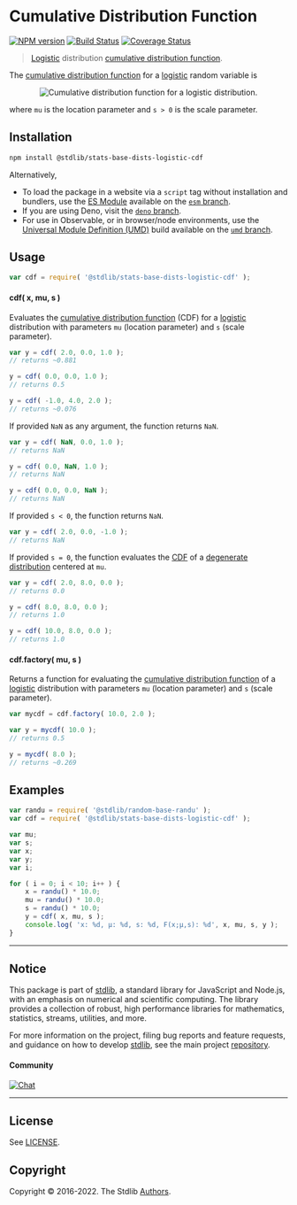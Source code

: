 <!--

@license Apache-2.0

Copyright (c) 2018 The Stdlib Authors.

Licensed under the Apache License, Version 2.0 (the "License");
you may not use this file except in compliance with the License.
You may obtain a copy of the License at

   http://www.apache.org/licenses/LICENSE-2.0

Unless required by applicable law or agreed to in writing, software
distributed under the License is distributed on an "AS IS" BASIS,
WITHOUT WARRANTIES OR CONDITIONS OF ANY KIND, either express or implied.
See the License for the specific language governing permissions and
limitations under the License.

-->

# Cumulative Distribution Function

[![NPM version][npm-image]][npm-url] [![Build Status][test-image]][test-url] [![Coverage Status][coverage-image]][coverage-url] <!-- [![dependencies][dependencies-image]][dependencies-url] -->

> [Logistic][logistic-distribution] distribution [cumulative distribution function][cdf].

<section class="intro">

The [cumulative distribution function][cdf] for a [logistic][logistic-distribution] random variable is

<!-- <equation class="equation" label="eq:logistic_cdf" align="center" raw="F(x; \mu, s) = \frac{1}{1+e^{-\frac{x-\mu}{s}}}" alt="Cumulative distribution function for a logistic distribution."> -->

<div class="equation" align="center" data-raw-text="F(x; \mu, s) = \frac{1}{1+e^{-\frac{x-\mu}{s}}}" data-equation="eq:logistic_cdf">
    <img src="https://cdn.jsdelivr.net/gh/stdlib-js/stdlib@51534079fef45e990850102147e8945fb023d1d0/lib/node_modules/@stdlib/stats/base/dists/logistic/cdf/docs/img/equation_logistic_cdf.svg" alt="Cumulative distribution function for a logistic distribution.">
    <br>
</div>

<!-- </equation> -->

where `mu` is the location parameter and `s > 0` is the scale parameter.

</section>

<!-- /.intro -->

<section class="installation">

## Installation

```bash
npm install @stdlib/stats-base-dists-logistic-cdf
```

Alternatively,

-   To load the package in a website via a `script` tag without installation and bundlers, use the [ES Module][es-module] available on the [`esm` branch][esm-url].
-   If you are using Deno, visit the [`deno` branch][deno-url].
-   For use in Observable, or in browser/node environments, use the [Universal Module Definition (UMD)][umd] build available on the [`umd` branch][umd-url].

</section>

<section class="usage">

## Usage

```javascript
var cdf = require( '@stdlib/stats-base-dists-logistic-cdf' );
```

#### cdf( x, mu, s )

Evaluates the [cumulative distribution function][cdf] (CDF) for a [logistic][logistic-distribution] distribution with parameters `mu` (location parameter) and `s` (scale parameter).

```javascript
var y = cdf( 2.0, 0.0, 1.0 );
// returns ~0.881

y = cdf( 0.0, 0.0, 1.0 );
// returns 0.5

y = cdf( -1.0, 4.0, 2.0 );
// returns ~0.076
```

If provided `NaN` as any argument, the function returns `NaN`.

```javascript
var y = cdf( NaN, 0.0, 1.0 );
// returns NaN

y = cdf( 0.0, NaN, 1.0 );
// returns NaN

y = cdf( 0.0, 0.0, NaN );
// returns NaN
```

If provided `s < 0`, the function returns `NaN`.

```javascript
var y = cdf( 2.0, 0.0, -1.0 );
// returns NaN
```

If provided `s = 0`, the function evaluates the [CDF][cdf] of a [degenerate distribution][degenerate-distribution] centered at `mu`.

```javascript
var y = cdf( 2.0, 8.0, 0.0 );
// returns 0.0

y = cdf( 8.0, 8.0, 0.0 );
// returns 1.0

y = cdf( 10.0, 8.0, 0.0 );
// returns 1.0
```

#### cdf.factory( mu, s )

Returns a function for evaluating the [cumulative distribution function][cdf] of a [logistic][logistic-distribution] distribution with parameters `mu` (location parameter) and `s` (scale parameter).

```javascript
var mycdf = cdf.factory( 10.0, 2.0 );

var y = mycdf( 10.0 );
// returns 0.5

y = mycdf( 8.0 );
// returns ~0.269
```

</section>

<!-- /.usage -->

<section class="examples">

## Examples

<!-- eslint no-undef: "error" -->

```javascript
var randu = require( '@stdlib/random-base-randu' );
var cdf = require( '@stdlib/stats-base-dists-logistic-cdf' );

var mu;
var s;
var x;
var y;
var i;

for ( i = 0; i < 10; i++ ) {
    x = randu() * 10.0;
    mu = randu() * 10.0;
    s = randu() * 10.0;
    y = cdf( x, mu, s );
    console.log( 'x: %d, µ: %d, s: %d, F(x;µ,s): %d', x, mu, s, y );
}
```

</section>

<!-- /.examples -->

<!-- Section for related `stdlib` packages. Do not manually edit this section, as it is automatically populated. -->

<section class="related">

</section>

<!-- /.related -->

<!-- Section for all links. Make sure to keep an empty line after the `section` element and another before the `/section` close. -->


<section class="main-repo" >

* * *

## Notice

This package is part of [stdlib][stdlib], a standard library for JavaScript and Node.js, with an emphasis on numerical and scientific computing. The library provides a collection of robust, high performance libraries for mathematics, statistics, streams, utilities, and more.

For more information on the project, filing bug reports and feature requests, and guidance on how to develop [stdlib][stdlib], see the main project [repository][stdlib].

#### Community

[![Chat][chat-image]][chat-url]

---

## License

See [LICENSE][stdlib-license].


## Copyright

Copyright &copy; 2016-2022. The Stdlib [Authors][stdlib-authors].

</section>

<!-- /.stdlib -->

<!-- Section for all links. Make sure to keep an empty line after the `section` element and another before the `/section` close. -->

<section class="links">

[npm-image]: http://img.shields.io/npm/v/@stdlib/stats-base-dists-logistic-cdf.svg
[npm-url]: https://npmjs.org/package/@stdlib/stats-base-dists-logistic-cdf

[test-image]: https://github.com/stdlib-js/stats-base-dists-logistic-cdf/actions/workflows/test.yml/badge.svg
[test-url]: https://github.com/stdlib-js/stats-base-dists-logistic-cdf/actions/workflows/test.yml

[coverage-image]: https://img.shields.io/codecov/c/github/stdlib-js/stats-base-dists-logistic-cdf/main.svg
[coverage-url]: https://codecov.io/github/stdlib-js/stats-base-dists-logistic-cdf?branch=main

<!--

[dependencies-image]: https://img.shields.io/david/stdlib-js/stats-base-dists-logistic-cdf.svg
[dependencies-url]: https://david-dm.org/stdlib-js/stats-base-dists-logistic-cdf/main

-->

[umd]: https://github.com/umdjs/umd
[es-module]: https://developer.mozilla.org/en-US/docs/Web/JavaScript/Guide/Modules

[deno-url]: https://github.com/stdlib-js/stats-base-dists-logistic-cdf/tree/deno
[umd-url]: https://github.com/stdlib-js/stats-base-dists-logistic-cdf/tree/umd
[esm-url]: https://github.com/stdlib-js/stats-base-dists-logistic-cdf/tree/esm

[chat-image]: https://img.shields.io/gitter/room/stdlib-js/stdlib.svg
[chat-url]: https://gitter.im/stdlib-js/stdlib/

[stdlib]: https://github.com/stdlib-js/stdlib

[stdlib-authors]: https://github.com/stdlib-js/stdlib/graphs/contributors

[stdlib-license]: https://raw.githubusercontent.com/stdlib-js/stats-base-dists-logistic-cdf/main/LICENSE

[logistic-distribution]: https://en.wikipedia.org/wiki/Logistic_distribution

[cdf]: https://en.wikipedia.org/wiki/Cumulative_distribution_function

[degenerate-distribution]: https://en.wikipedia.org/wiki/Degenerate_distribution

</section>

<!-- /.links -->
